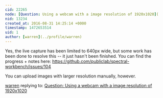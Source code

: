 ```yaml
---
cid: 22265
node: [Question: Using a webcam with a image resolution of 1920x1020](../notes/seko/06-23-2016/question-using-a-webcam-with-a-image-resolution-of-1920x1020)
nid: 13234
created_at: 2016-08-31 14:25:14 +0000
timestamp: 1472653514
uid: 1
author: [warren](../profile/warren)
---
```


Yes, the live capture has been limited to 640px wide, but some work has been done to resolve this -- it just hasn't been finished. You can find the progress + notes here: https://github.com/publiclab/spectral-workbench/issues/104

You can upload images with larger resolution manually, however.

[warren](../profile/warren) replying to: [Question: Using a webcam with a image resolution of 1920x1020](../notes/seko/06-23-2016/question-using-a-webcam-with-a-image-resolution-of-1920x1020)

